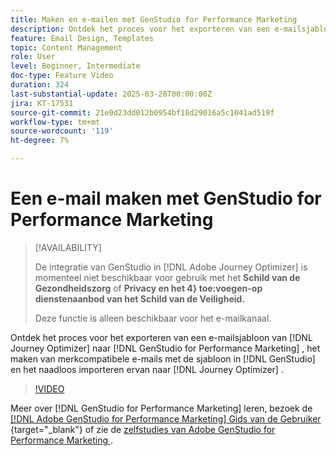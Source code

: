```yaml
---
title: Maken en e-mailen met GenStudio for Performance Marketing
description: Ontdek het proces voor het exporteren van een e-mailsjabloon van Journey Optimizer naar GenStudio for Performance Marketing, het maken van merkwaardige e-mails met de sjabloon in GenStudio en het naadloos importeren van deze mailsjablonen naar Journey Optimizer.
feature: Email Design, Templates
topic: Content Management
role: User
level: Beginner, Intermediate
doc-type: Feature Video
duration: 324
last-substantial-update: 2025-03-28T00:00:00Z
jira: KT-17531
source-git-commit: 21e0d23dd012b0954bf18d29016a5c1041ad519f
workflow-type: tm+mt
source-wordcount: '119'
ht-degree: 7%

---
```



# Een e-mail maken met GenStudio for Performance Marketing

>[!AVAILABILITY]
>
>De integratie van GenStudio in [!DNL Adobe Journey Optimizer] is momenteel niet beschikbaar voor gebruik met het **Schild van de Gezondheidszorg** of **Privacy en het 4&rbrace; toe:voegen-op dienstenaanbod van het Schild van de Veiligheid.**
>
>Deze functie is alleen beschikbaar voor het e-mailkanaal.

Ontdek het proces voor het exporteren van een e-mailsjabloon van [!DNL Journey Optimizer] naar [!DNL GenStudio for Performance Marketing] , het maken van merkcompatibele e-mails met de sjabloon in [!DNL GenStudio] en het naadloos importeren ervan naar [!DNL Journey Optimizer] .

>[!VIDEO](https://video.tv.adobe.com/v/3456055/?learn=on&enablevpops&captions=dut)

Meer over [!DNL GenStudio for Performance Marketing] leren, bezoek de [[!DNL Adobe GenStudio for Performance Marketing]  Gids van de Gebruiker ](https://experienceleague.adobe.com/nl/docs/genstudio-for-performance-marketing/user-guide/home){target="_blank"}  of zie de [ zelfstudies van Adobe GenStudio for Performance Marketing ](https://experienceleague.adobe.com/nl/docs/genstudio-for-performance-marketing-learn/tutorials/overview).
